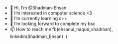 - 👋 Hi, I’m @Shadman-Ehsan
- 👀 I’m interested in computer science <3
- 🌱 I’m currently learning c++
- 💞️ I’m looking forward to complete my bsc
- 📫 How to reach me fb(ehsanul_haque_shadman), linkedin(Shadman_Ehsan) :)

<!---
Shadman-Ehsan/Shadman-Ehsan is a ✨ special ✨ repository because its `bio.md` (this file) appears on your GitHub profile.
You can click the Preview link to take a look at your changes.
--->
